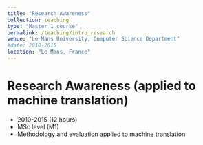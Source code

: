 ```yaml
---
title: "Research Awareness"
collection: teaching
type: "Master 1 course"
permalink: /teaching/intro_research
venue: "Le Mans University, Computer Science Department"
#date: 2010-2015
location: "Le Mans, France"
---
```


Research Awareness (applied to machine translation)
=====
* 2010-2015 (12 hours)
* MSc level (M1)
* Methodology and evaluation applied to machine translation

